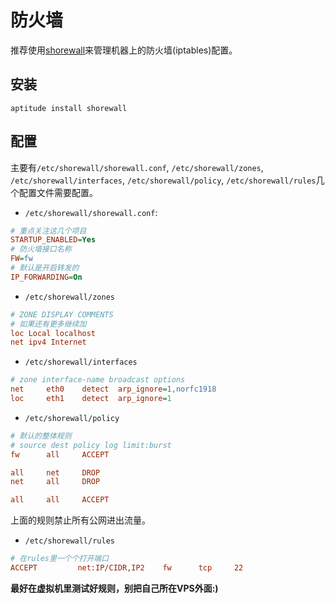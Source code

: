 # 防火墙

推荐使用[shorewall](http://shorewall.net/)来管理机器上的防火墙(iptables)配置。

## 安装

```
aptitude install shorewall
```

## 配置

主要有`/etc/shorewall/shorewall.conf`, `/etc/shorewall/zones`, `/etc/shorewall/interfaces`, `/etc/shorewall/policy`, `/etc/shorewall/rules`几个配置文件需要配置。

- `/etc/shorewall/shorewall.conf`:

```ini
# 重点关注这几个项目
STARTUP_ENABLED=Yes
# 防火墙接口名称
FW=fw
# 默认是开启转发的
IP_FORWARDING=On
```

- `/etc/shorewall/zones`

```ini
# ZONE DISPLAY COMMENTS
# 如果还有更多继续加
loc Local localhost
net ipv4 Internet
```

- `/etc/shorewall/interfaces`

```ini
# zone interface-name broadcast options
net     eth0    detect  arp_ignore=1,norfc1918
loc     eth1    detect  arp_ignore=1
```

- `/etc/shorewall/policy`

```ini
# 默认的整体规则
# source dest policy log limit:burst
fw      all     ACCEPT

all     net     DROP
net     all     DROP

all     all     ACCEPT
```
上面的规则禁止所有公网进出流量。

- `/etc/shorewall/rules`

```ini
# 在rules里一个个打开端口
ACCEPT         net:IP/CIDR,IP2    fw      tcp     22
```

**最好在虚拟机里测试好规则，别把自己所在VPS外面:)**

